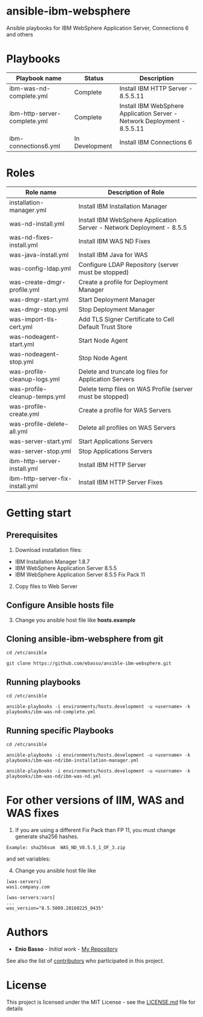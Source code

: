 # ansible-ibm-websphere
Ansible playbooks for IBM WebSphere Application Server, Connections 6 and others

# Playbooks

| Playbook name                 | Status         |           Description                                        |
|-------------------------------|----------------|--------------------------------------------------------------|
| ibm-was-nd-complete.yml       | Complete       | Install IBM HTTP Server - 8.5.5.11  |
| ibm-http-server-complete.yml  | Complete       | Install IBM WebSphere Application Server - Network Deployment - 8.5.5.11  |
| ibm-connections6.yml          | In Development | Install IBM Connections 6   |

# Roles

| Role name                       |            Description of Role                                          |
|---------------------------------|-------------------------------------------------------------------------|
| installation-manager.yml        | Install IBM Installation Manager   |
| was-nd-install.yml              | Install IBM WebSphere Application Server - Network Deployment - 8.5.5  |
| was-nd-fixes-install.yml        | Install IBM WAS ND Fixes  |
| was-java-install.yml            | Install IBM Java for WAS  |
| was-config-ldap.yml             | Configure LDAP Repository (server must be stopped) |
| was-create-dmgr-profile.yml     | Create a profile for Deployment Manager |
| was-dmgr-start.yml              | Start Deployment Manager |
| was-dmgr-stop.yml               | Stop Deployment Manager |
| was-import-tls-cert.yml         | Add TLS Signer Certificate to Cell Default Trust Store |
| was-nodeagent-start.yml         | Start Node Agent |
| was-nodeagent-stop.yml          | Stop Node Agent |
| was-profile-cleanup-logs.yml    | Delete and truncate log files for Application Servers|
| was-profile-cleanup-temps.yml   | Delete temp files on WAS Profile (server must be stopped) |
| was-profile-create.yml          | Create a profile for WAS Servers |
| was-profile-delete-all.yml      | Delete all profiles on WAS Servers |
| was-server-start.yml            | Start Applications Servers |
| was-server-stop.yml             | Stop Applications Servers |
| ibm-http-server-install.yml     | Install IBM HTTP Server |
| ibm-http-server-fix-install.yml | Install IBM HTTP Server Fixes |


# Getting start

## Prerequisites

1) Download installation files:

* IBM Installation Manager 1.8.7
* IBM WebSphere Application Server 8.5.5
* IBM WebSphere Application Server 8.5.5 Fix Pack 11

2) Copy files to Web Server

## Configure Ansible hosts file

3) Change you ansible host file like **hosts.example**


## Cloning ansible-ibm-websphere from git

```
cd /etc/ansible

git clone https://github.com/ebasso/ansible-ibm-websphere.git
```

## Running playbooks

```
cd /etc/ansible

ansible-playbooks -i environments/hosts.development -u <username> -k playbooks/ibm-was-nd-complete.yml

```

## Running specific Playbooks

```
cd /etc/ansible

ansible-playbooks -i environments/hosts.development -u <username> -k playbooks/ibm-was-nd/ibm-installation-manager.yml

ansible-playbooks -i environments/hosts.development -u <username> -k playbooks/ibm-was-nd/ibm-was-nd.yml

```


# For other versions of IIM, WAS and WAS fixes

1) If you are using a different Fix Pack than FP 11, you must change
generate sha256 hashes.

```
Example: sha256sum  WAS_ND_V8.5.5_1_OF_3.zip
```
and set variables:

4) Change you ansible host file like

```
[was-servers]
was1.company.com

[was-servers:vars]
...
was_version="8.5.5009.20160225_0435"
```

# Authors

* **Enio Basso** - *Initial work* - [My Repository](https://github.com/ebasso)


See also the list of [contributors](https://github.com/ebasso/ansible-ibm-websphere/graphs/contributors) who participated in this project.

# License

This project is licensed under the MIT License - see the [LICENSE.md](LICENSE.md) file for details
